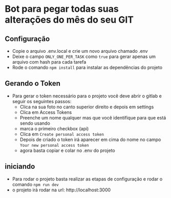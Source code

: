 # Bot para pegar todas suas alterações do mês do seu GIT

## Configuração
- Copie o arquivo .env.local e crie um novo arquivo chamado .env
- Deixe o campo `ONLY_ONE_PER_TASK` como `true` para gerar apenas um arquivo com hash para cada tarefa
- Rode o comando `npm install` para instalar as dependências do projeto

## Gerando o Token
- Para gerar o token necessário para o projeto você deve abrir o gitlab e seguir os seguintes passos:
  - Clica na sua foto no canto superior direito e depois em settings
  - Clica em Access Tokens
  - Preenche um nome qualquer mas que você identifique para que está sendo usando
  - marca o primeiro checkbox (api)
  - Clica em `Create personal access token`
  - Depois de criado o token irá aparecer em cima do nome no campo `Your new personal access token`
  - agora basta copiar e colar no .env do projeto

## iniciando
- Para rodar o projeto basta realizar as etapas de configuração e rodar o comando `npm run dev`
- o projeto irá rodar na url: http://localhost:3000
